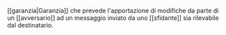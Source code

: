 [[garanzia|Garanzia]] che prevede l'apportazione di modifiche da parte di un [[avversario]] ad un messaggio inviato da uno [[sfidante]] sia rilevabile dal destinatario.